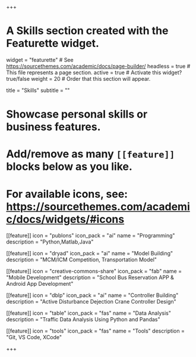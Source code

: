 +++
# A Skills section created with the Featurette widget.
widget = "featurette"  # See https://sourcethemes.com/academic/docs/page-builder/
headless = true  # This file represents a page section.
active = true  # Activate this widget? true/false
weight = 20  # Order that this section will appear.

title = "Skills"
subtitle = ""

# Showcase personal skills or business features.
# 
# Add/remove as many `[[feature]]` blocks below as you like.
# 
# For available icons, see: https://sourcethemes.com/academic/docs/widgets/#icons
[[feature]]
  icon = "publons"
  icon_pack = "ai"
  name = "Programming"
  description = "Python,Matlab,Java"

[[feature]]
  icon = "dryad"
  icon_pack = "ai"
  name = "Model Building"
  description = "MCM/ICM Competition, Transportation Model"  

[[feature]]
  icon = "creative-commons-share"
  icon_pack = "fab"
  name = "Mobile Development"
  description = "School Bus Reservation APP & Android App Development"

[[feature]]
  icon = "dblp"
  icon_pack = "ai"
  name = "Controller Building"
  description = "Active Disturbance Dejection Crane Controller Design"

[[feature]]
  icon = "table"
  icon_pack = "fas"
  name = "Data Analysis"
  description = "Traffic Data Analysis Using Python and Pandas"

[[feature]]
  icon = "tools"
  icon_pack = "fas"
  name = "Tools"
  description = "Git, VS Code, XCode"

+++
